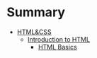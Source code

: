 # Summary

* [HTML&CSS](README.md)
    * [Introduction to HTML](adada.md)
        * [HTML Basics](html-basics.md)

